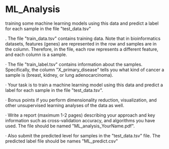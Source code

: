 # ML_Analysis
training some machine learning models using this data and predict a label for each sample in the file "test_data.tsv"

. The file "train_data.tsv" contains training data. Note that in bioinformatics datasets, features (genes) are represented in the row and samples are in the column. Therefore, in the file, each row represents a different feature, and each column is a sample.

· The file "train_label.tsv" contains information about the samples. Specifically, the column "X_primary_disease" tells you what kind of cancer a sample is (breast, kidney, or lung adenocarcinoma).

· Your task is to train a machine learning model using this data and predict a label for each sample in the file "test_data.tsv".

· Bonus points if you perform dimensionality reduction, visualization, and other unsupervised learning analyses of the data as well.

· Write a report (maximum 1-2 pages) describing your approach and key information such as cross-validation accuracy, and algorithms you have used. The file should be named "ML_analysis_YourName.pdf".

· Also submit the predicted level for samples in the "test_data.tsv" file. The predicted label file should be names "ML_predict.csv"
